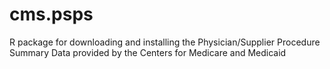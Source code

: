 # cms.psps
R package for downloading and installing the Physician/Supplier Procedure Summary Data provided by the Centers for Medicare and Medicaid
